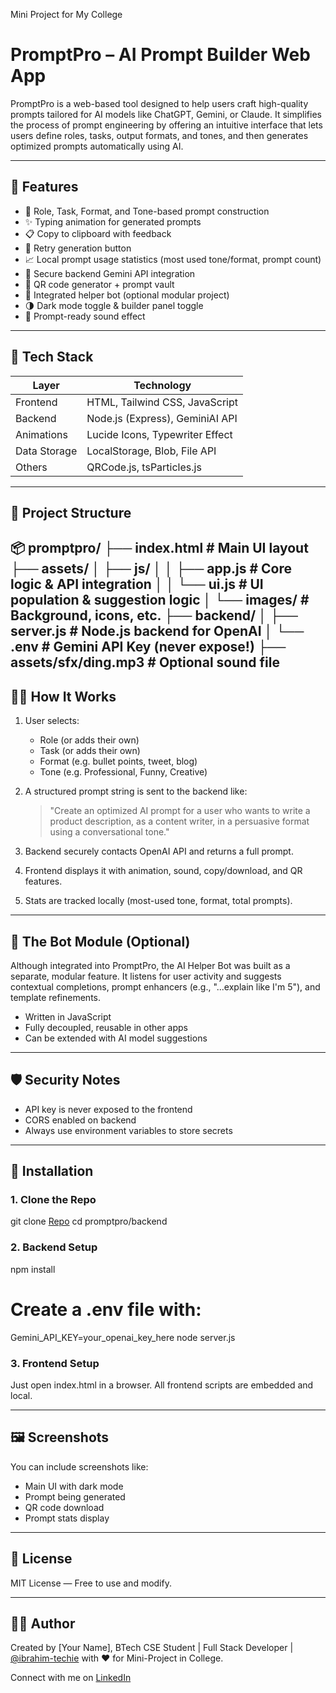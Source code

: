 Mini Project for My College
# PromptPro – AI Prompt Builder Web App

PromptPro is a web-based tool designed to help users craft high-quality prompts tailored for AI models like ChatGPT, Gemini, or Claude. It simplifies the process of prompt engineering by offering an intuitive interface that lets users define roles, tasks, output formats, and tones, and then generates optimized prompts automatically using AI.

---

## 🌟 Features

- 🔧 Role, Task, Format, and Tone-based prompt construction
- ✨ Typing animation for generated prompts
- 📋 Copy to clipboard with feedback
- 🔁 Retry generation button
- 📈 Local prompt usage statistics (most used tone/format, prompt count)
- 🔐 Secure backend Gemini API integration
- 🔗 QR code generator + prompt vault
- 🧠 Integrated helper bot (optional modular project)
- 🌗 Dark mode toggle & builder panel toggle
- 🎵 Prompt-ready sound effect

---

## 🚀 Tech Stack

| Layer       | Technology                        |
|-------------|-----------------------------------|
| Frontend    | HTML, Tailwind CSS, JavaScript    |
| Backend     | Node.js (Express), GeminiAI API     |
| Animations  | Lucide Icons, Typewriter Effect   |
| Data Storage| LocalStorage, Blob, File API      |
| Others      | QRCode.js, tsParticles.js         |

---

## 📁 Project Structure

📦 promptpro/
├── index.html               # Main UI layout
├── assets/
│   ├── js/
│   │   ├── app.js           # Core logic & API integration
│   │   └── ui.js            # UI population & suggestion logic
│   └── images/              # Background, icons, etc.
├── backend/
│   ├── server.js            # Node.js backend for OpenAI
│   └── .env                 # Gemini API Key (never expose!)
├── assets/sfx/ding.mp3      # Optional sound file
---

## 🧑‍💻 How It Works

1. User selects:
   - Role (or adds their own)
   - Task (or adds their own)
   - Format (e.g. bullet points, tweet, blog)
   - Tone (e.g. Professional, Funny, Creative)

2. A structured prompt string is sent to the backend like:
   > "Create an optimized AI prompt for a user who wants to write a product description, as a content writer, in a persuasive format using a conversational tone."

3. Backend securely contacts OpenAI API and returns a full prompt.
4. Frontend displays it with animation, sound, copy/download, and QR features.
5. Stats are tracked locally (most-used tone, format, total prompts).

---

## 🤖 The Bot Module (Optional)

Although integrated into PromptPro, the AI Helper Bot was built as a separate, modular feature. It listens for user activity and suggests contextual completions, prompt enhancers (e.g., "...explain like I'm 5"), and template refinements. 

- Written in JavaScript
- Fully decoupled, reusable in other apps
- Can be extended with AI model suggestions

---

## 🛡️ Security Notes

- API key is never exposed to the frontend
- CORS enabled on backend
- Always use environment variables to store secrets

---

## 🔧 Installation

### 1. Clone the Repo
git clone [Repo](https://github.com/Ibrahim-techie/Prompt-Pro)
cd promptpro/backend
### 2. Backend Setup
npm install
# Create a .env file with:
Gemini_API_KEY=your_openai_key_here
node server.js
### 3. Frontend Setup
Just open index.html in a browser. All frontend scripts are embedded and local.

---

## 🖼️ Screenshots

You can include screenshots like:
- Main UI with dark mode
- Prompt being generated
- QR code download
- Prompt stats display

---

## 📄 License

MIT License — Free to use and modify.

---

## 🙋‍♂️ Author

Created by [Your Name], BTech CSE Student | Full Stack Developer |
 [@ibrahim-techie](https://github.com/ibrahim-techie) with ❤️ for Mini-Project in College.

Connect with me on [LinkedIn](https://www.linkedin.com/in/ibrahim-hatodwala)
